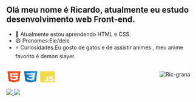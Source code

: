 ## Olá meu nome é Ricardo, atualmente eu estudo desenvolvimento web Front-end.
- 🌱  Atualmente estou aprendendo HTML e CSS.
- 😄  Pronomes:Ele/dele
- ⚡   Curiosidades:Eu gosto de gatos e de assistir animes , meu anime favorito é demon slayer.
<div style="display: inline_block"><br> 
  <img align="center" alt="Ricardo-HTML" height="30" width="40" src="https://raw.githubusercontent.com/devicons/devicon/master/icons/html5/html5-original.svg"> 
  <img align="center" alt="Ricardo-CSS" height="30" width="40" src="https://raw.githubusercontent.com/devicons/devicon/master/icons/css3/css3-original.svg"> 
  <img align="center" alt="Ricardo-Js" height="30" width="40" src="https://raw.githubusercontent.com/devicons/devicon/master/icons/javascript/javascript-plain.svg">
  <img align="right" height="100px" width="100px" alt="Ric-grana" src="https://i.picasion.com/pic92/a8385fb65363bf3d5c3f39c529e1acea.gif">

</div> <br> 

<div> 
  <a href = "mailto:rssricardo82@gmail.com">
    <img src="https://img.shields.io/badge/-Gmail-%23333?style=for-the-badge&logo=gmail&logoColor=white" target="_blank">
  </a> 
  <a href="https://www.linkedin.com/in/ricardo-dev13/" target="_blank">
    <img src="https://img.shields.io/badge/-LinkedIn-%230077B5?style=for-the-badge&logo=linkedin&logoColor=white" target="_blank">
  </a> 
</div>
<br>

 ##
 
